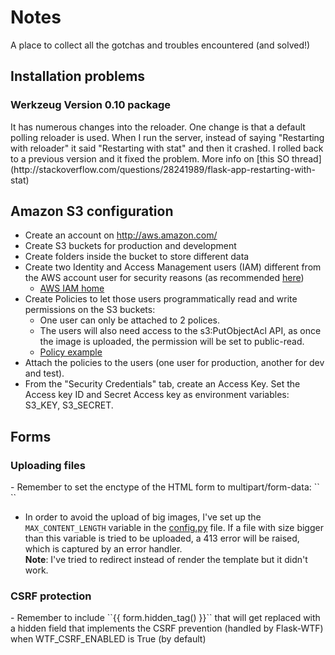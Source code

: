 # Notes

A place to collect all the gotchas and troubles encountered (and solved!)

## Installation problems
<h3> Werkzeug Version 0.10 package</h3>
It has numerous changes into the reloader. One change is that a default polling reloader is used. When I run the server, instead of saying "Restarting with reloader" it said "Restarting with stat" and then it crashed. I rolled back to a previous version and it fixed the problem.
More info on [this SO thread](http://stackoverflow.com/questions/28241989/flask-app-restarting-with-stat)


## Amazon S3 configuration
- Create an account on http://aws.amazon.com/
- Create S3 buckets for production and development
- Create folders inside the bucket to store different data
- Create two Identity and Access Management users (IAM) different from the AWS account user for security reasons (as recommended [here](http://docs.aws.amazon.com/IAM/latest/UserGuide/Using_WorkingWithGroupsAndUsers.html))
  - [AWS IAM home](https://console.aws.amazon.com/iam/home#home)
- Create Policies to let those users programmatically read and write permissions on the S3 buckets:
  - One user can only be attached to 2 polices.
  - The users will also need access to the s3:PutObjectAcl API, as once the image is uploaded, the permission will be set to public-read.
  - [Policy example](http://stackoverflow.com/questions/21892437/s3-policy-to-allow-a-user-to-put-get-delete-and-modify-permissions)
- Attach the policies to the users (one user for production, another for dev and test).
- From the "Security Credentials" tab, create an Access Key. Set the Access key ID and Secret Access key as environment variables: S3_KEY, S3_SECRET.


## Forms

<h3> Uploading files</h3>
- Remember to set the enctype of the HTML form to multipart/form-data:
``<form action="" method=post enctype=multipart/form-data>``

- In order to avoid the upload of big images, I've set up the ``MAX_CONTENT_LENGTH`` variable in the [config.py](https://github.com/rosariomgomez/tradyfit/blob/master/vagrant/tradyfit/config.py#L38) file. If a file with size bigger than this variable is tried to be uploaded, a 413 error will be raised, which is captured by an error handler.  
__Note__: I've tried to redirect instead of render the template but it didn't work.

<h3>CSRF protection</h3>
- Remember to include ``{{ form.hidden_tag() }}`` that will get replaced with a hidden field that implements the CSRF prevention (handled by Flask-WTF) when WTF_CSRF_ENABLED is True (by default)